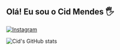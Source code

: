 ## Olá! Eu sou o Cid Mendes 🖐️

[![Instagram](https://img.shields.io/badge/Instagram-E4405F?style=for-the-badge&logo=instagram&logoColor=white)](https://www.instagram.com/cidribeiromendes?igsh=MTZ4MnU0Zmt2OWVxdA==)

![Cid's GitHub stats](https://github-readme-stats.vercel.app/api?username=dev-cidmendes&show_icons=true&theme=dracula)
